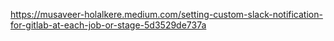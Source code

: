 https://musaveer-holalkere.medium.com/setting-custom-slack-notification-for-gitlab-at-each-job-or-stage-5d3529de737a